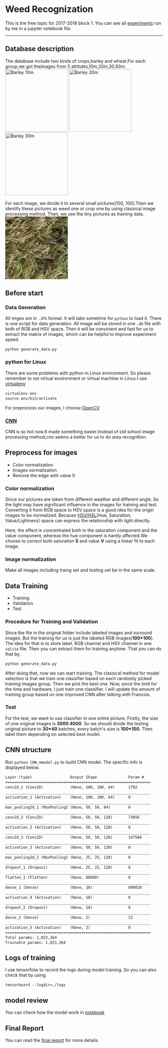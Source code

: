 Weed Recognization
==================

This is the free topic for 2017-2018 block 1. You can see all [experiments](https://github.com/JaggerWu/weed-recognization/blob/master/model_result.ipynb) run by me in a jupyter notebook file.

-----

Database description
--------------------

The database include two kinds of crops,barley and wheat.For each group,we got theimages from 5 attitutes,10m,20m,30,50m.   
<img src="./example_Img/IMG_7347.JPG" title="Barley 10m" width="200" height="200"/>
<img src="./example_Img/IMG_7317.JPG" title="Barley 20m" width="200" height="200"/>
<img src="./example_Img/IMG_7278.JPG" title="Barley 30m" width="200" height="200"/>

For each image, we divide it to several small pictures(100, 100).Then we identify these pictures as weed one or crop one by using classical image processing method. Then, we use the tiny pictures as training data.
<img src="./example_Img/IMG_7347_fn_07_13_ttc_uw.png" width="200" height="200"/>

Before start
------------
### Data Generation

All imges are in ``.JPG`` format. It will take sometime for `python` to load it.
There is one script for data generation. All image will be stored in one `.db` file with both of RGB and HSV space. Then it will be convinient and fast for us to extract the matrix of images, which can be helpful to improve experiment speed.

```shell
python generate_data.py
```

### python for Linux

There are some problems with python in Linux environment. So please remember to set virtual environment or virtual machine in Linux.I use [virtualenv](https://virtualenv.pypa.io/en/stable/)
```shell
virtualenv env
source env/bin/activate
```
For preprocess our images, I choose [OpenCV](http://opencv.org/)


### [CNN](http://www.pyimagesearch.com/2016/08/01/lenet-convolutional-neural-network-in-python/)
CNN is so hot now.It made something easier.Instead of old school image processing method,cnn seems a better for us to do area recognition.

Preprocess for images
---------------------

- Color normalization
- Images normalization
- Remove the edge with value 0

### Color normalization

Since our pictures are taken from different weather and different angle. So the light may have significant influence in the images for training and test. Converting it from RGB space to HSV space is a good idea for the origin images to be normalized. Because [HSV/HSL](https://en.wikipedia.org/wiki/HSL_and_HSV)(Hue, Saturation, Value/Lightness) space can express the relationship with light directly.   

Here, the effect is concentrated both in the saturation component and the value component, whereas the hue component is hardly affected.We choose to correct both saturation **S** and value **V** using a linear fit to each image.

### Image normalization

Make all images including traing set and testing set be in the same scale


Data Training
-------------

- Training
- Validation
- Test

### Procedure for Training and Validation
Since the file in the original folder include labeled images and surround images. But the training for us is just the labeled RGB images(**100*100**). The idea for that is to store label, RGB channel and HSV channel in one `sqlite` file. Then you can extract them for training anytime. That you can do that by,
```shell
python generate_data.py
```
After doing that, now we can start training. The classical method for model selection is that we train one classifier based on each randomly picked training images group. Then we pick the best one. Now, since the limit for the time and hardware, I just train one classifier. I will update the amount of training group based on one improved CNN after talking with Francois.

### Test
For the test, we want to use classifier in one entire picture. Firstly, the size of one original images is **3000 4000**. So we should divide the testing original picture to **30*40** batches, every batch's size is **100*100**. Then label them depending on selected best model.

CNN structure
-------------

Run `python CNN_mmodel.py` to build CNN model. The specific info is displayed below.
```
Layer (type)                 Output Shape              Param #   
=================================================================
conv2d_1 (Conv2D)            (None, 100, 100, 64)      1792      
_________________________________________________________________
activation_1 (Activation)    (None, 100, 100, 64)      0         
_________________________________________________________________
max_pooling2d_1 (MaxPooling2 (None, 50, 50, 64)        0         
_________________________________________________________________
conv2d_2 (Conv2D)            (None, 50, 50, 128)       73856     
_________________________________________________________________
activation_2 (Activation)    (None, 50, 50, 128)       0         
_________________________________________________________________
conv2d_3 (Conv2D)            (None, 50, 50, 128)       147584    
_________________________________________________________________
activation_3 (Activation)    (None, 50, 50, 128)       0         
_________________________________________________________________
max_pooling2d_2 (MaxPooling2 (None, 25, 25, 128)       0         
_________________________________________________________________
dropout_1 (Dropout)          (None, 25, 25, 128)       0         
_________________________________________________________________
flatten_1 (Flatten)          (None, 80000)             0         
_________________________________________________________________
dense_1 (Dense)              (None, 10)                800010    
_________________________________________________________________
activation_4 (Activation)    (None, 10)                0         
_________________________________________________________________
dropout_2 (Dropout)          (None, 10)                0         
_________________________________________________________________
dense_2 (Dense)              (None, 2)                 22        
_________________________________________________________________
activation_5 (Activation)    (None, 2)                 0         
=================================================================
Total params: 1,023,264
Trainable params: 1,023,264
```

Logs of training
----------------

I use tensorfolw to record the logs during model training. So you can also check that by using 
```
tensorboard --logdir=./logs
```

model review
------------

You can check how the model work in [notebook](https://github.com/JaggerWu/weed-recognization/blob/master/model_result.ipynb)

Final Report
------------

You can read the [final report](https://github.com/JaggerWu/weed-recognization/blob/master/weed-detection.pdf) for more details.
